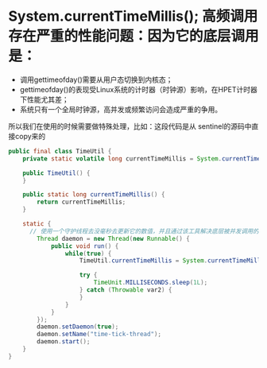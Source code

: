 # System.currentTimeMillis(); 高频调用存在严重的性能问题：因为它的底层调用是：

- 调用gettimeofday()需要从用户态切换到内核态；
- gettimeofday()的表现受Linux系统的计时器（时钟源）影响，在HPET计时器下性能尤其差；
- 系统只有一个全局时钟源，高并发或频繁访问会造成严重的争用。

所以我们在使用的时候需要做特殊处理，比如：这段代码是从 sentinel的源码中直接copy来的

```java
public final class TimeUtil {
    private static volatile long currentTimeMillis = System.currentTimeMillis();

    public TimeUtil() {
    }

    public static long currentTimeMillis() {
        return currentTimeMillis;
    }

    static {
      // 使用一个守护线程去没毫秒去更新它的数值，并且通过该工具解决底层被并发调用的问题
        Thread daemon = new Thread(new Runnable() {
            public void run() {
                while(true) {
                    TimeUtil.currentTimeMillis = System.currentTimeMillis();

                    try {
                        TimeUnit.MILLISECONDS.sleep(1L);
                    } catch (Throwable var2) {
                    }
                }
            }
        });
        daemon.setDaemon(true);
        daemon.setName("time-tick-thread");
        daemon.start();
    }
}
```

# 